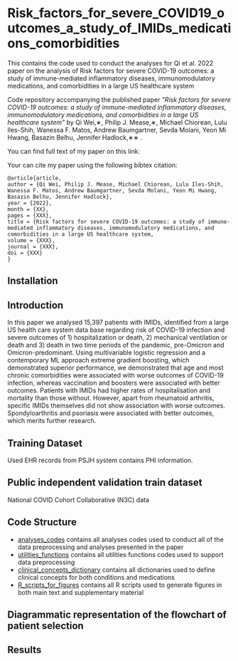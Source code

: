 # Risk_factors_for_severe_COVID19_outcomes_a_study_of_IMIDs_medications_comorbidities

This contains the code used to conduct the analyses for Qi et al. 2022 paper on the analysis of Risk factors for severe COVID-19 outcomes: a study of immune-mediated inflammatory diseases, immunomodulatory medications, and comorbidities in a large US healthcare system

Code repository accompanying the published paper *"Risk factors for severe COVID-19 outcomes: a study of immune-mediated inflammatory diseases, immunomodulatory medications, and comorbidities in a large US healthcare system"* by Qi Wei,∗, Philip J. Mease,∗, Michael Chiorean, Lulu Iles-Shih, Wanessa F. Matos, Andrew Baumgartner, Sevda Molani, Yeon Mi Hwang, Basazin Belhu, Jennifer Hadlock,∗∗ *<Jornual name>*.

You can find full text of my paper on this link: <DOI link>

Your can cite my paper using the following bibtex citation:
```
@article{article,
author = {Qi Wei, Philip J. Mease, Michael Chiorean, Lulu Iles-Shih, Wanessa F. Matos, Andrew Baumgartner, Sevda Molani, Yeon Mi Hwang, Basazin Belhu, Jennifer Hadlock},
year = {2022},
month = {XX},
pages = {XXX},
title = {Risk factors for severe COVID-19 outcomes: a study of immune-mediated inflammatory diseases, immunomodulatory medications, and comorbidities in a large US healthcare system,
volume = {XXX},
journal = {XXX},
doi = {XXX}
}
```

## Installation

## Introduction
In this paper we analysed 15,397 patients with IMIDs, identified from a large US health care system data base regarding risk of COVID-19 infection and severe outcomes of 1) hospitalization or death, 2) mechanical ventilation or death and 3) death in two time periods of the pandemic, pre-Omicron and Omicron-predominant. Using multivariable logistic regression and a contemporary ML approach extreme gradient boosting, which demonstrated superior performance, we demonstrated that age and most chronic comorbidities were associated with worse outcomes of COVID-19 infection, whereas vaccination and boosters were associated with better outcomes. Patients with IMIDs had higher rates of hospitalisation and mortality than those without. However, apart from rheumatoid arthritis, specific IMIDs themselves did not show association with worse outcomes. Spondyloarthritis and psoriasis were associated with better outcomes, which merits further research. 

## Training Dataset
Used EHR records from PSJH system contains PHI information.

## Public independent validation train dataset
National COVID Cohort Collaborative (N3C) data

## Code Structure
* [analyses_codes](https://github.com/Qi-ISB/Risk_factors_for_severe_COVID19_outcomes_a_study_of_IMIDs_medications_comorbidities/tree/main/analyses_codes) contains all analyses codes used to conduct all of the data preprocessing and analyses presented in the paper
* [utilities_functions](https://github.com/Qi-ISB/Risk_factors_for_severe_COVID19_outcomes_a_study_of_IMIDs_medications_comorbidities/tree/main/utilities_functions) contains all utilities functions codes used to support data preprocessing
* [clinical_concepts_dictionary](https://github.com/Qi-ISB/Risk_factors_for_severe_COVID19_outcomes_a_study_of_IMIDs_medications_comorbidities/tree/main/clinical_concepts_dictionary) contains all dictionaries used to define clinical concepts for both conditions and medications
* [R_scripts_for_figures](https://github.com/Qi-ISB/Risk_factors_for_severe_COVID19_outcomes_a_study_of_IMIDs_medications_comorbidities/tree/main/R_scripts_for_figures) contains all R scripts used to generate figures in both main text and supplementary material

## Diagrammatic representation of the flowchart of patient selection

## Results
